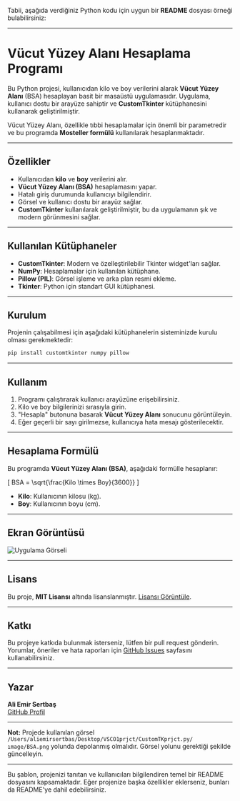 Tabii, aşağıda verdiğiniz Python kodu için uygun bir **README** dosyası örneği bulabilirsiniz:

---

# Vücut Yüzey Alanı Hesaplama Programı

Bu Python projesi, kullanıcıdan kilo ve boy verilerini alarak **Vücut Yüzey Alanı** (BSA) hesaplayan basit bir masaüstü uygulamasıdır. Uygulama, kullanıcı dostu bir arayüze sahiptir ve **CustomTkinter** kütüphanesini kullanarak geliştirilmiştir. 

Vücut Yüzey Alanı, özellikle tıbbi hesaplamalar için önemli bir parametredir ve bu programda **Mosteller formülü** kullanılarak hesaplanmaktadır.

---

## Özellikler

- Kullanıcıdan **kilo** ve **boy** verilerini alır.
- **Vücut Yüzey Alanı (BSA)** hesaplamasını yapar.
- Hatalı giriş durumunda kullanıcıyı bilgilendirir.
- Görsel ve kullanıcı dostu bir arayüz sağlar.
- **CustomTkinter** kullanılarak geliştirilmiştir, bu da uygulamanın şık ve modern görünmesini sağlar.

---

## Kullanılan Kütüphaneler

- **CustomTkinter**: Modern ve özelleştirilebilir Tkinter widget'ları sağlar.
- **NumPy**: Hesaplamalar için kullanılan kütüphane.
- **Pillow (PIL)**: Görsel işleme ve arka plan resmi ekleme.
- **Tkinter**: Python için standart GUI kütüphanesi.

---

## Kurulum

Projenin çalışabilmesi için aşağıdaki kütüphanelerin sisteminizde kurulu olması gerekmektedir:

```bash
pip install customtkinter numpy pillow
```

---

## Kullanım

1. Programı çalıştırarak kullanıcı arayüzüne erişebilirsiniz.
2. Kilo ve boy bilgilerinizi sırasıyla girin.
3. "Hesapla" butonuna basarak **Vücut Yüzey Alanı** sonucunu görüntüleyin.
4. Eğer geçerli bir sayı girilmezse, kullanıcıya hata mesajı gösterilecektir.

---

## Hesaplama Formülü

Bu programda **Vücut Yüzey Alanı (BSA)**, aşağıdaki formülle hesaplanır:

\[
BSA = \sqrt{\frac{Kilo \times Boy}{3600}}
\]

- **Kilo**: Kullanıcının kilosu (kg).
- **Boy**: Kullanıcının boyu (cm).

---

## Ekran Görüntüsü

![Uygulama Görseli](assets/bsa-application.png)

---

## Lisans

Bu proje, **MIT Lisansı** altında lisanslanmıştır. [Lisansı Görüntüle](LICENSE).

---

## Katkı

Bu projeye katkıda bulunmak isterseniz, lütfen bir pull request gönderin. Yorumlar, öneriler ve hata raporları için [GitHub Issues](https://github.com/kullanici/VSCO1prjct/issues) sayfasını kullanabilirsiniz.

---

## Yazar

**Ali Emir Sertbaş**  
[GitHub Profil](https://github.com/kullanici)

---

**Not:** Projede kullanılan görsel `/Users/aliemirsertbas/Desktop/VSCO1prjct/CustomTKprjct.py/ımage/BSA.png` yolunda depolanmış olmalıdır. Görsel yolunu gerektiği şekilde güncelleyin.

--- 

Bu şablon, projenizi tanıtan ve kullanıcıları bilgilendiren temel bir README dosyasını kapsamaktadır. Eğer projenize başka özellikler eklerseniz, bunları da README'ye dahil edebilirsiniz.
